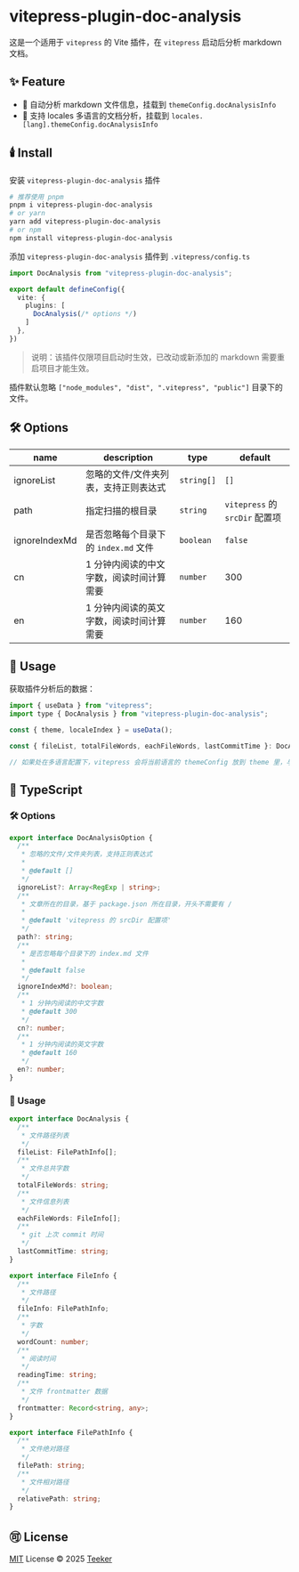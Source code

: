 # vitepress-plugin-doc-analysis

这是一个适用于 `vitepress` 的 Vite 插件，在 `vitepress` 启动后分析 markdown 文档。

## ✨ Feature

- 🚀 自动分析 markdown 文件信息，挂载到 `themeConfig.docAnalysisInfo`
- 🚀 支持 locales 多语言的文档分析，挂载到 `locales.[lang].themeConfig.docAnalysisInfo`

## 🕯️ Install

安装 `vitepress-plugin-doc-analysis` 插件

```bash
# 推荐使用 pnpm
pnpm i vitepress-plugin-doc-analysis
# or yarn
yarn add vitepress-plugin-doc-analysis
# or npm
npm install vitepress-plugin-doc-analysis
```

添加 `vitepress-plugin-doc-analysis` 插件到 `.vitepress/config.ts`

```typescript
import DocAnalysis from "vitepress-plugin-doc-analysis";

export default defineConfig({
  vite: {
    plugins: [
      DocAnalysis(/* options */)
    ]
  },
})
```

> 说明：该插件仅限项目启动时生效，已改动或新添加的 markdown 需要重启项目才能生效。

插件默认忽略 `["node_modules", "dist", ".vitepress", "public"]` 目录下的文件。

## 🛠️ Options

| name          | description                              | type       | default                        |
| ------------- | ---------------------------------------- | ---------- | ------------------------------ |
| ignoreList    | 忽略的文件/文件夹列表，支持正则表达式    | `string[]` | `[]`                           |
| path          | 指定扫描的根目录                         | `string`   | `vitepress` 的 `srcDir` 配置项 |
| ignoreIndexMd | 是否忽略每个目录下的 `index.md` 文件     | `boolean`  | `false`                        |
| cn            | 1 分钟内阅读的中文字数，阅读时间计算需要 | `number`   | 300                            |
| en            | 1 分钟内阅读的英文字数，阅读时间计算需要 | `number`   | 160                            |

## 📖 Usage

获取插件分析后的数据：

```javascript
import { useData } from "vitepress";
import type { DocAnalysis } from "vitepress-plugin-doc-analysis";

const { theme, localeIndex } = useData();

const { fileList, totalFileWords, eachFileWords, lastCommitTime }: DocAnalysis = theme.value;

// 如果处在多语言配置下，vitepress 会将当前语言的 themeConfig 放到 theme 里，与原先的 theme 进行合并
```

## 📘 TypeScript

### 🛠️ Options

```typescript
export interface DocAnalysisOption {
  /**
   * 忽略的文件/文件夹列表，支持正则表达式
   *
   * @default []
   */
  ignoreList?: Array<RegExp | string>;
  /**
   * 文章所在的目录，基于 package.json 所在目录，开头不需要有 /
   *
   * @default 'vitepress 的 srcDir 配置项'
   */
  path?: string;
  /**
   * 是否忽略每个目录下的 index.md 文件
   *
   * @default false
   */
  ignoreIndexMd?: boolean;
  /**
   * 1 分钟内阅读的中文字数
   * @default 300
   */
  cn?: number;
  /**
   * 1 分钟内阅读的英文字数
   * @default 160
   */
  en?: number;
}
```

### 📖 Usage

```typescript
export interface DocAnalysis {
  /**
   * 文件路径列表
   */
  fileList: FilePathInfo[];
  /**
   * 文件总共字数
   */
  totalFileWords: string;
  /**
   * 文件信息列表
   */
  eachFileWords: FileInfo[];
  /**
   * git 上次 commit 时间
   */
  lastCommitTime: string;
}

export interface FileInfo {
  /**
   * 文件路径
   */
  fileInfo: FilePathInfo;
  /**
   * 字数
   */
  wordCount: number;
  /**
   * 阅读时间
   */
  readingTime: string;
  /**
   * 文件 frontmatter 数据
   */
  frontmatter: Record<string, any>;
}

export interface FilePathInfo {
  /**
   * 文件绝对路径
   */
  filePath: string;
  /**
   * 文件相对路径
   */
  relativePath: string;
}
```

## 🉑 License

[MIT](../../LICENSE) License © 2025 [Teeker](https://github.com/Kele-Bingtang)